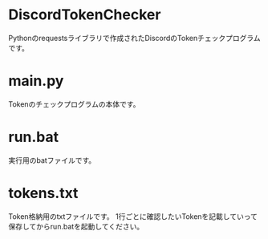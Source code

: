 # DiscordTokenChecker
Pythonのrequestsライブラリで作成されたDiscordのTokenチェックプログラムです。

# main.py
Tokenのチェックプログラムの本体です。

# run.bat
実行用のbatファイルです。

# tokens.txt
Token格納用のtxtファイルです。
1行ごとに確認したいTokenを記載していって保存してからrun.batを起動してください。
